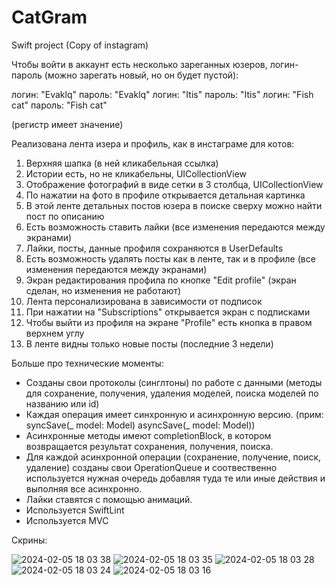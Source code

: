 # CatGram
Swift project (Copy of instagram)

Чтобы войти в аккаунт есть несколько зареганных юзеров, логин-пароль (можно зарегать новый, но он будет пустой):

логин: "Evaklq" пароль: "Evaklq"
логин: "Itis" пароль: "Itis"
логин: "Fish cat" пароль: "Fish cat"

(регистр имеет значение)

Реализована лента изера и профиль, как в инстаграме для котов:
1) Верхняя шапка (в ней кликабельная ссылка)
2) Истории есть, но не кликабельны, UICollectionView
3) Отображение фотографий в виде сетки в 3 столбца, UICollectionView
4) По нажатии на фото в профиле открывается детальная картинка
5) В этой ленте детальных постов юзера в поиске сверху можно найти пост по описанию
6) Есть возможность ставить лайки (все изменения передаются между экранами)
7) Лайки, посты, данные профиля сохраняются в UserDefaults
8) Есть возможность удалять посты как в ленте, так и в профиле (все изменения передаются между экранами)
9) Экран редактирования профила по кнопке "Edit profile" (экран сделан, но изменения не работают)
10) Лента персонализирована в зависимости от подписок
11) При нажатии на "Subscriptions" открывается экран с подписками
12) Чтобы выйти из профиля на экране "Profile" есть кнопка в правом верхнем углу
13) В ленте видны только новые посты (последние 3 недели)

Больше про технические моменты:

- Созданы свои протоколы (синглтоны) по работе с данными (методы для сохранение, получения, удаления моделей, поиска моделей по названию или id) 
- Каждая операция имеет синхронную и асинхронную версию. (прим: syncSave(_ model: Model) asyncSave(_ model: Model))
- Асинхронные методы имеют completionBlock, в котором возвращается результат сохранения, получения, поиска.
- Для каждой асинхронной операции (сохранение, получение, поиск, удаление) созданы свои OperationQueue и соотвественно используется нужная очередь добавляя туда те или иные действия и выполняя все асинхронно.
- Лайки ставятся с помощью анимаций.
- Используется SwiftLint
- Используется MVC 

Скрины:

![2024-02-05 18 03 38](https://github.com/evaklq/CatGram/assets/125543042/985e6658-4eb6-40d8-9253-f7b0aa767084)
![2024-02-05 18 03 35](https://github.com/evaklq/CatGram/assets/125543042/d43b6fef-b88e-4b42-bb5a-e0e1f8677099)
![2024-02-05 18 03 28](https://github.com/evaklq/CatGram/assets/125543042/aad15327-bf95-4108-95d6-9dfea60bf163)
![2024-02-05 18 03 24](https://github.com/evaklq/CatGram/assets/125543042/e656cb82-2eb6-4a93-943e-b78835aa9bf1)
![2024-02-05 18 03 16](https://github.com/evaklq/CatGram/assets/125543042/dd593e47-89a8-408f-a084-07df0db6a35d)



